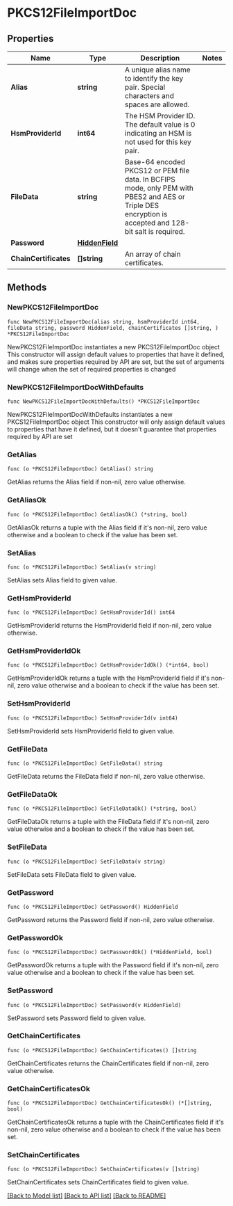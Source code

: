 # PKCS12FileImportDoc

## Properties

Name | Type | Description | Notes
------------ | ------------- | ------------- | -------------
**Alias** | **string** | A unique alias name to identify the key pair. Special characters and spaces are allowed. | 
**HsmProviderId** | **int64** | The HSM Provider ID. The default value is 0 indicating an HSM is not used for this key pair. | 
**FileData** | **string** | Base-64 encoded PKCS12 or PEM file data. In BCFIPS mode, only PEM with PBES2 and AES or Triple DES encryption is accepted and 128-bit salt is required. | 
**Password** | [**HiddenField**](HiddenField.md) |  | 
**ChainCertificates** | **[]string** | An array of chain certificates. | 

## Methods

### NewPKCS12FileImportDoc

`func NewPKCS12FileImportDoc(alias string, hsmProviderId int64, fileData string, password HiddenField, chainCertificates []string, ) *PKCS12FileImportDoc`

NewPKCS12FileImportDoc instantiates a new PKCS12FileImportDoc object
This constructor will assign default values to properties that have it defined,
and makes sure properties required by API are set, but the set of arguments
will change when the set of required properties is changed

### NewPKCS12FileImportDocWithDefaults

`func NewPKCS12FileImportDocWithDefaults() *PKCS12FileImportDoc`

NewPKCS12FileImportDocWithDefaults instantiates a new PKCS12FileImportDoc object
This constructor will only assign default values to properties that have it defined,
but it doesn't guarantee that properties required by API are set

### GetAlias

`func (o *PKCS12FileImportDoc) GetAlias() string`

GetAlias returns the Alias field if non-nil, zero value otherwise.

### GetAliasOk

`func (o *PKCS12FileImportDoc) GetAliasOk() (*string, bool)`

GetAliasOk returns a tuple with the Alias field if it's non-nil, zero value otherwise
and a boolean to check if the value has been set.

### SetAlias

`func (o *PKCS12FileImportDoc) SetAlias(v string)`

SetAlias sets Alias field to given value.


### GetHsmProviderId

`func (o *PKCS12FileImportDoc) GetHsmProviderId() int64`

GetHsmProviderId returns the HsmProviderId field if non-nil, zero value otherwise.

### GetHsmProviderIdOk

`func (o *PKCS12FileImportDoc) GetHsmProviderIdOk() (*int64, bool)`

GetHsmProviderIdOk returns a tuple with the HsmProviderId field if it's non-nil, zero value otherwise
and a boolean to check if the value has been set.

### SetHsmProviderId

`func (o *PKCS12FileImportDoc) SetHsmProviderId(v int64)`

SetHsmProviderId sets HsmProviderId field to given value.


### GetFileData

`func (o *PKCS12FileImportDoc) GetFileData() string`

GetFileData returns the FileData field if non-nil, zero value otherwise.

### GetFileDataOk

`func (o *PKCS12FileImportDoc) GetFileDataOk() (*string, bool)`

GetFileDataOk returns a tuple with the FileData field if it's non-nil, zero value otherwise
and a boolean to check if the value has been set.

### SetFileData

`func (o *PKCS12FileImportDoc) SetFileData(v string)`

SetFileData sets FileData field to given value.


### GetPassword

`func (o *PKCS12FileImportDoc) GetPassword() HiddenField`

GetPassword returns the Password field if non-nil, zero value otherwise.

### GetPasswordOk

`func (o *PKCS12FileImportDoc) GetPasswordOk() (*HiddenField, bool)`

GetPasswordOk returns a tuple with the Password field if it's non-nil, zero value otherwise
and a boolean to check if the value has been set.

### SetPassword

`func (o *PKCS12FileImportDoc) SetPassword(v HiddenField)`

SetPassword sets Password field to given value.


### GetChainCertificates

`func (o *PKCS12FileImportDoc) GetChainCertificates() []string`

GetChainCertificates returns the ChainCertificates field if non-nil, zero value otherwise.

### GetChainCertificatesOk

`func (o *PKCS12FileImportDoc) GetChainCertificatesOk() (*[]string, bool)`

GetChainCertificatesOk returns a tuple with the ChainCertificates field if it's non-nil, zero value otherwise
and a boolean to check if the value has been set.

### SetChainCertificates

`func (o *PKCS12FileImportDoc) SetChainCertificates(v []string)`

SetChainCertificates sets ChainCertificates field to given value.



[[Back to Model list]](../README.md#documentation-for-models) [[Back to API list]](../README.md#documentation-for-api-endpoints) [[Back to README]](../README.md)


